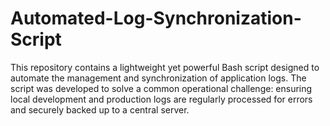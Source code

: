 # Automated-Log-Synchronization-Script
This repository contains a lightweight yet powerful Bash script designed to automate the management and synchronization of application logs. The script was developed to solve a common operational challenge: ensuring local development and production logs are regularly processed for errors and securely backed up to a central server.
